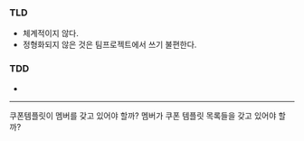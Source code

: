 ### TLD

- 체계적이지 않다.
- 정형화되지 않은 것은 팀프로젝트에서 쓰기 불편한다.



### TDD

- 



---

쿠폰템플릿이 멤버를 갖고 있어야 할까? 멤버가 쿠폰 템플릿 목록들을 갖고 있어야 할까?